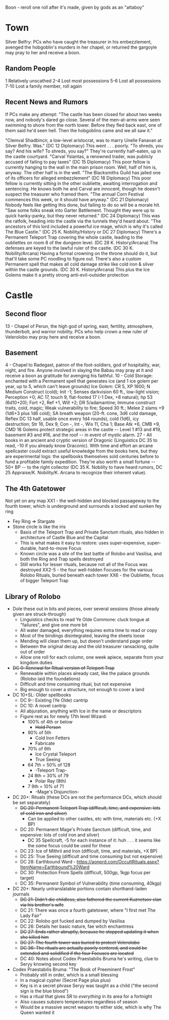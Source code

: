 Boon - reroll one roll after it's made, given by gods as an "attaboy"


# Town
Silver Belfry: PCs who have caught the treasurer in his embezzlement, avenged the hobgoblin's murders in her chapel, or returned the gargoyle may pray to her and receive a boon.

## Random People
1     Relatively unscathed
2-4   Lost most possessions
5-6   Lost all possessions
7-10  Lost a family member, roll again

## Recent News and Rumors
If PCs make any attempt: "The castle has been closed for about two weeks now, and nobody's dared go close. Several of the men-at-arms were seen swimming to shore from the north tower. Before they fled back east, one of them said he'd seen hell. Then the hobgoblins came and we all saw it."

"Clemval Shadbìncir, a low-level aristocrat, was to marry Unelle Fanavan at Silver Belfry. Was." (DC 12 Diplomacy)
  This went . . . poorly. "To shreds, you say? And his wife? To shreds, you say?" They're currently half-eaten, up in the castle courtyard.
"Carval Yslantas, a renowned trader, was publicly accused of failing to pay taxes" (DC 15 Diplomacy)
  This poor fellow is currently hanging to the wall in the main prison room. Well, half of him is, anyway. The other half is in the well.
"The Blacksmiths Guild has jailed one of its officers for alleged embezzlement" (DC 18 Diplomacy)
  This poor fellow is currently sitting in the other oubliette, awaiting interrogation and sentencing. He knows both he and Carval are innocent, though he doesn't suspect the treasurer who framed them.
"The annual Corn Festival commences this week, or it should have anyway." (DC 21 Diplomacy)
  Nobody feels like getting this done, but failing to do so will be a morale hit.
"Saw some folks sneak into Garter Battlement. Thought they were up to quick hanky-panky, but they never returned." (DC 24 Diplomacy)
  This was the ratfolk, heading into the castle via the tunnels they'd heard about.
"The ancestors of this lord included a powerful ice mage, which is why it's called The Blue Castle." (DC 25 K. Nobility/History or DC 27 Diplomacy)
There's a Permanent Teleport Trap covering the whole castle, leading to the oubliettes on room 8 of the dungeon level. (DC 28 K. History/Arcana)
The defenses are keyed to the lawful ruler of the castle. (DC 30 K. Nobility/Arcana)
  Having a formal crowning on the throne should do it, but that'll take some PC noodling to figure out.
There's also a custom Permanent spell that makes all cold damage strike like cold iron & silver within the castle grounds. (DC 30 K. History/Arcana)
  This plus the Ice Golems make it a pretty strong anti-evil-outsider protection


# Castle

## Second floor
13 - Chapel of Perun, the high god of spring, east, fertility, atmosphere, thunderbolt, and warrior nobility. PCs who help crown a new ruler of Velerolobo may pray here and receive a boon.

## Basement
4 - Chapel to Radegast, patron of the foot-soldiers, god of hospitality, war, night, and fire. Anyone involved in slaying the Babau may pray at it and receive a boon as gratitude for avenging his faithful.
10 - Cold Storage: enchanted with a Permanent spell that generates ice (and 1 ice golem per year, up to 5, which can't leave grounds)
      Ice Golem: CR 5, XP 1600; N Medium Construct (cold); Init -1; Senses darkvision 60 ft., low-light vision; Perception +0; AC 17, touch 9, flat-footed 17 (-1 Dex, +8 natural); hp 53 (6d10+20); Fort +2, Ref +1, Will +2; DR 5/adamantine; Immune construct traits, cold, magic; Weak vulnerability to fire; Speed 30 ft.; Melee 2 slams +9 (1d6+3 plus 1d6 cold); SA breath weapon (20-ft. cone, 3d6 cold damage, Reflex DC 13 half, usable once every 1d4 rounds), cold (1d6), icy destruction; Str 16, Dex 9, Con -, Int -, Wis 11, Cha 1; Base Atk +6, CMB +9, CMD 18
      Golems protect strategic areas in the castle -- Level 1 #13 and #19, basement #3 and #16, and the roof -- in event of mystic alarm.
27 - All books in an ancient and cryptic version of Dragonic (Linguistics DC 35 to read, -10 if you already know Draconic). With time and effort an arcane spellcaster could extract useful knowledge from the books here, but they are experimental logs: the spellbooks themselves sold centuries before to fund a profitable family expedition. They're also worth a small fortune -- 50+ BP -- to the right collector (DC 35 K. Nobility to have heard rumors, DC 25 Appraise/K. Nobility/K. Arcana to recognize their inherent value).

## The 4th Gatetower
Not yet on any map
XX1 - the well-hidden and blocked passageway to the fourth tower, which is underground and surrounds a locked and sunken fey ring
  - Fey Ring => Stargate
  - Stone circle is like the iris
    - Basis of the Teleport Trap and Private Sanctum rituals, also hidden in architecture of Castle Blue and the Capital
    - This is what makes it easy to restore: uses super-expensive, super-durable, hard-to-move Focus
    - Known circle was a site of the last battle of Rolobo and Vasilisa, and both the Ring and Trap spells destroyed
    - Still works for lesser rituals, because not all of the Focus was destroyed
XX2-5 - the four well-hidden Focuses for the various Rolobo Rituals, buried beneath each tower
XX6 - the Oubliette, focus of bigger Teleport Trap

## Library of Rolobo
- Dole these out in bits and pieces, over several sessions (those already given are struck-through)
  - Linguistics checks to read Ye Olde Commone: cluck tongue at "failures", and give one more bit
  - All water damaged, everything requires extra time to read or copy
  - Most of the bindings disintegrated, leaving the sheets loose
  - Mending will clean them up, but doesn't understand page order
  - Between the original decay and the old treasurer ransacking, quite out of order
  - Allow one roll for each column, one week apiece, separate from your kingdom duties
- ~~DC 0: Renewal for Ritual version of Teleport Trap~~
  - Renewable within places already cast, like the palace grounds (Rolobo laid the foundations)
  - Difficult and time consuming ritual, but not expensive
  - Big enough to cover a structure, not enough to cover a land
- DC 10+SL: Older spellbooks
  - DC 9-: Existing (Ye Olde) cantrip
  - DC 10: A novel cantrip
  - All abjuration, anything with Ice in the name or descriptors
  - Figure rest as for newly 17th level Wizard: 
    - 100% of 4th or below
      - ~~Hold Person~~
    - 90% of 5th
      - Cold Iron Fetters
      - Fabricate
    - 70% of 6th
      - Ice Crystal Teleport
      - True Seeing
    - 64 7th = 50% of 128
      - -Teleport Trap-
    - 24 8th = 30% of 79
      - Polar Ray (8th)
    - 7 9th = 10% of 71
      - -Mage's Disjunction-
- DC 20+: Rituals (these DCs are not the performance DCs, which should be set separately)
  - ~~DC 20: Permanent Teleport Trap (difficult, time, and expensive: lots of cold iron and silver)~~
    - Can be applied to other castles, etc with time, materials etc. (+X BP)
  - DC 20: Permanent Mage's Private Sanctum (difficult, time, and expensive: lots of cold iron and silver)
    - DC 35 Spellcraft, -5 for each instance of it: huh . . . it seems like the *same* focus could be used for these
  - DC 23: Ice of Mithril and Iron (difficult, time, and materials, +X BP)
  - DC 25: True Seeing (difficult and time consuming but not expensive)
  - DC 28: Earthbound Ward - https://aonprd.com/OccultRituals.aspx?ItemName=Earthbound%20Ward
  - DC 30: Protection From Spells (difficult, 500gp, 1kgp focus per target)
  - DC 35: Permanent Symbol of Vulnerability (time consuming, 40kgp)
- DC 20+: Nearly untranslatable portions contain shorthand-laden journals
  - ~~DC 21: Didn't die childless, also fathered the current Kuznetsov clan via his brother's wife~~
  - DC 21: There was once a fourth gatetower, where "I first met The Lady Fair"
  - DC 22: Rolobo got fucked and dumped by Vasilisa
  - DC 26: Details her basic nature, fae witch enchantress
  - ~~DC 27: Ends rather abruptly, because he stopped updating it when she killed him~~
  - ~~DC 27: The fourth tower was buried to protect Velerolobo~~
  - ~~DC 36: The rituals are actually poorly centered, and could be extended and solidified if the four Focuses are located~~
  - DC 40: Notes about Codex Praestabilis Bruma he's writing, clue to Seryy knowing second key
- Codex Praestabilis Bruma: "The Book of Preeminent Frost"
  - Probably still in order, which is a small blessing
  - In a magical cypher (Secret Page plus plus)
  - Key is in a secret phrase Seryy was taught as a child ("the second sign is the blue blood")
  - Has a ritual that gives SR to *everything* in its area for a fortnight
  - Also causes subzero temperatures regardless of season
  - Would be a massive secret weapon to either side, which is why The Queen wanted it
